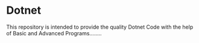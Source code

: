 # Dotnet
This repository is intended to provide the quality Dotnet Code with the help of Basic and Advanced Programs........
